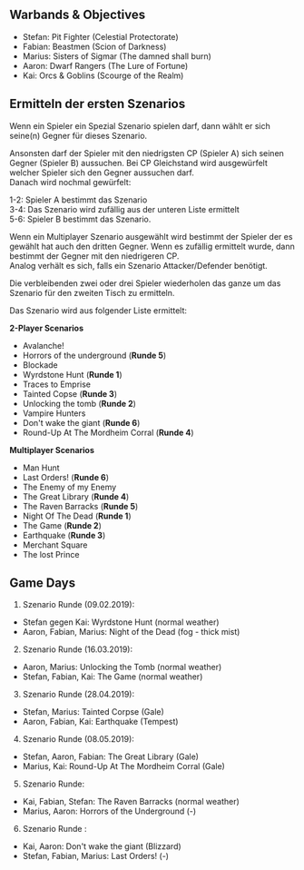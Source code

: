 ## Warbands & Objectives   
 - Stefan: Pit Fighter (Celestial Protectorate)
 - Fabian: Beastmen (Scion of Darkness)
 - Marius: Sisters of Sigmar (The damned shall burn)
 - Aaron: Dwarf Rangers (The Lure of Fortune) 
 - Kai: Orcs & Goblins (Scourge of the Realm) 
 
## Ermitteln der ersten Szenarios  
Wenn ein Spieler ein Spezial Szenario spielen darf, dann wählt er sich seine(n) Gegner für dieses Szenario.  

Ansonsten darf der Spieler mit den niedrigsten CP (Spieler A) sich seinen Gegner (Spieler B) aussuchen. Bei CP Gleichstand wird ausgewürfelt welcher Spieler sich den Gegner aussuchen darf.  
Danach wird nochmal gewürfelt:  

1-2: Spieler A bestimmt das Szenario  
3-4: Das Szenario wird zufällig aus der unteren Liste ermittelt  
5-6: Spieler B bestimmt das Szenario.  

Wenn ein Multiplayer Szenario ausgewählt wird bestimmt der Spieler der es gewählt hat auch den dritten Gegner. Wenn es zufällig ermittelt wurde, dann bestimmt der Gegner mit den niedrigeren CP.  
Analog verhält es sich, falls ein Szenario Attacker/Defender benötigt.  
  
Die verbleibenden zwei oder drei Spieler wiederholen das ganze um das Szenario für den zweiten Tisch zu ermitteln.

Das Szenario wird aus folgender Liste ermittelt:  

**2-Player Scenarios**  
  - Avalanche!  
  - Horrors of the underground (**Runde 5**)  
  - Blockade  
  - Wyrdstone Hunt (**Runde 1**)  
  - Traces to Emprise  
  - Tainted Copse (**Runde 3**)  
  - Unlocking the tomb (**Runde 2**)  
  - Vampire Hunters
  - Don't wake the giant (**Runde 6**)
  - Round-Up At The Mordheim Corral (**Runde 4**)
  
**Multiplayer Scenarios**   
  - Man Hunt  
  - Last Orders! (**Runde 6**)  
  - The Enemy of my Enemy  
  - The Great Library (**Runde 4**)
  - The Raven Barracks (**Runde 5**)  
  - Night Of The Dead (**Runde 1**) 
  - The Game (**Runde 2**)
  - Earthquake (**Runde 3**)
  - Merchant Square  
  - The lost Prince
  
## Game Days  
1. Szenario Runde (09.02.2019):  
- Stefan gegen Kai: Wyrdstone Hunt (normal weather)
- Aaron, Fabian, Marius: Night of the Dead (fog - thick mist)

2. Szenario Runde (16.03.2019):   
- Aaron, Marius: Unlocking the Tomb (normal weather)
- Stefan, Fabian, Kai: The Game (normal weather)

3. Szenario Runde (28.04.2019):   
- Stefan, Marius: Tainted Corpse (Gale)
- Aaron, Fabian, Kai: Earthquake (Tempest)

4. Szenario Runde (08.05.2019):   
- Stefan, Aaron, Fabian: The Great Library (Gale)
- Marius, Kai: Round-Up At The Mordheim Corral (Gale)

5. Szenario Runde:
- Kai, Fabian, Stefan: The Raven Barracks (normal weather)  
- Marius, Aaron: Horrors of the Underground (-)  

6. Szenario Runde :
- Kai, Aaron: Don't wake the giant (Blizzard) 
- Stefan, Fabian, Marius: Last Orders! (-)  
